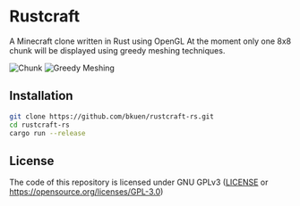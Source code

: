# Rustcraft
A Minecraft clone written in Rust using OpenGL
At the moment only one 8x8 chunk will be displayed
using greedy meshing techniques.

![Chunk](https://image.cod3.eu/280-pGPFjYU9)
![Greedy Meshing](https://image.cod3.eu/281-9YIqaLNL)

## Installation
```bash
git clone https://github.com/bkuen/rustcraft-rs.git
cd rustcraft-rs
cargo run --release
```

## License
The code of this repository is licensed under GNU GPLv3 ([LICENSE](./LICENSE) or https://opensource.org/licenses/GPL-3.0)
